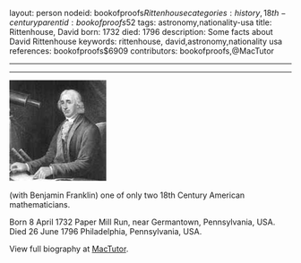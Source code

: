layout: person
nodeid: bookofproofs$Rittenhouse
categories: history,18th-century
parentid: bookofproofs$52
tags: astronomy,nationality-usa
title: Rittenhouse, David
born: 1732
died: 1796
description: Some facts about David Rittenhouse
keywords: rittenhouse, david,astronomy,nationality usa
references: bookofproofs$6909
contributors: bookofproofs,@MacTutor

---


---

![Rittenhouse.jpg](https://github.com/bookofproofs/bookofproofs.github.io/blob/main/_sources/_assets/images/portraits/Rittenhouse.jpg?raw=true)

(with Benjamin Franklin) one of only two 18th Century American mathematicians.

Born 8 April 1732 Paper Mill Run, near Germantown, Pennsylvania, USA. Died 26 June 1796 Philadelphia, Pennsylvania, USA.


View full biography at [MacTutor](https://mathshistory.st-andrews.ac.uk/Biographies/Rittenhouse/).